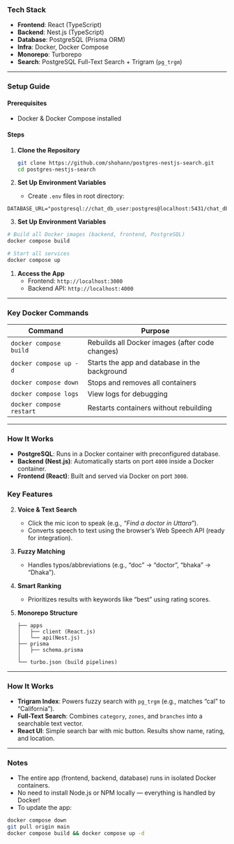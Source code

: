 ### **Tech Stack**

- **Frontend**: React (TypeScript)
- **Backend**: Nest.js (TypeScript)
- **Database**: PostgreSQL (Prisma ORM)
- **Infra**: Docker, Docker Compose
- **Monorepo**: Turborepo
- **Search**: PostgreSQL Full-Text Search + Trigram (`pg_trgm`)

---

### **Setup Guide**

#### **Prerequisites**

- Docker & Docker Compose installed

#### **Steps**

1. **Clone the Repository**

   ```bash
   git clone https://github.com/shohann/postgres-nestjs-search.git
   cd postgres-nestjs-search
   ```

2. **Set Up Environment Variables**
   - Create `.env` files in root directory:

```
DATABASE_URL="postgresql://chat_db_user:postgres@localhost:5431/chat_db"
```

3.  **Set Up Environment Variables**

```bash
# Build all Docker images (backend, frontend, PostgreSQL)
docker compose build

# Start all services
docker compose up
```

1. **Access the App**
   - Frontend: `http://localhost:3000`
   - Backend API: `http://localhost:4000`

---

### **Key Docker Commands**

| Command                  | Purpose                                         |
| ------------------------ | ----------------------------------------------- |
| `docker compose build`   | Rebuilds all Docker images (after code changes) |
| `docker compose up -d`   | Starts the app and database in the background   |
| `docker compose down`    | Stops and removes all containers                |
| `docker compose logs`    | View logs for debugging                         |
| `docker compose restart` | Restarts containers without rebuilding          |

---

### **How It Works**

- **PostgreSQL**: Runs in a Docker container with preconfigured database.
- **Backend (Nest.js)**: Automatically starts on port `4000` inside a Docker container.
- **Frontend (React)**: Built and served via Docker on port `3000`.

### **Key Features**

2. **Voice & Text Search**

   - Click the mic icon to speak (e.g., _“Find a doctor in Uttara”_).
   - Converts speech to text using the browser’s Web Speech API (ready for integration).

3. **Fuzzy Matching**

   - Handles typos/abbreviations (e.g., “doc” → “doctor”, “bhaka” → “Dhaka”).

4. **Smart Ranking**

   - Prioritizes results with keywords like “best” using rating scores.

5. **Monorepo Structure**
   ```
   ├── apps
   │   ├── client (React.js)
   │   └── api(Nest.js)
   ├── prisma
   │   ├── schema.prisma
   │
   └── turbo.json (build pipelines)
   ```

---

### **How It Works**

- **Trigram Index**: Powers fuzzy search with `pg_trgm` (e.g., matches “cal” to “California”).
- **Full-Text Search**: Combines `category`, `zones`, and `branches` into a searchable text vector.
- **React UI**: Simple search bar with mic button. Results show name, rating, and location.

---

### **Notes**

- The entire app (frontend, backend, database) runs in isolated Docker containers.
- No need to install Node.js or NPM locally — everything is handled by Docker!
- To update the app:

```bash
docker compose down
git pull origin main
docker compose build && docker compose up -d
```
